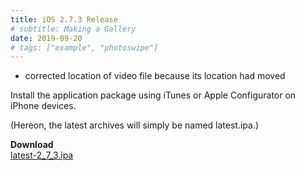 ```yaml
---
title: iOS 2.7.3 Release
# subtitle: Making a Gallery
date: 2019-09-20
# tags: ["example", "photoswipe"]
---
```


* corrected location of video file because its location had moved

Install the application package using iTunes or Apple Configurator on iPhone devices.

(Hereon, the latest archives will simply be named latest.ipa.)

**Download**<br>
[latest-2_7_3.ipa](https://gitlab.com/saegl5/check-student-loans-for-ios/blob/4172d97e2c662a302fd6dc104078088c6114842f/Archives/latest-2_7_3.ipa)